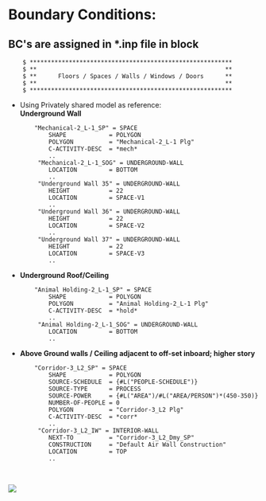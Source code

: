 # Boundary Conditions:
## BC's are assigned in *.inp file in block
```f#
    $ *********************************************************
    $ **                                                     **
    $ **      Floors / Spaces / Walls / Windows / Doors      **
    $ **                                                     **
    $ *********************************************************
```
-  Using Privately shared model as reference:<br>
  **Underground Wall**
    ```f#
        "Mechanical-2_L-1_SP" = SPACE           
            SHAPE            = POLYGON
            POLYGON          = "Mechanical-2_L-1 Plg"
            C-ACTIVITY-DESC  = *mech*
            ..
         "Mechanical-2_L-1_SOG" = UNDERGROUND-WALL
            LOCATION         = BOTTOM
            ..
         "Underground Wall 35" = UNDERGROUND-WALL
            HEIGHT           = 22
            LOCATION         = SPACE-V1
            ..
         "Underground Wall 36" = UNDERGROUND-WALL
            HEIGHT           = 22
            LOCATION         = SPACE-V2
            ..
         "Underground Wall 37" = UNDERGROUND-WALL
            HEIGHT           = 22
            LOCATION         = SPACE-V3
            ..
    ```
-  **Underground Roof/Ceiling**
    ```f#
        "Animal Holding-2_L-1_SP" = SPACE           
            SHAPE            = POLYGON
            POLYGON          = "Animal Holding-2_L-1 Plg"
            C-ACTIVITY-DESC  = *hold*
            ..
         "Animal Holding-2_L-1_SOG" = UNDERGROUND-WALL
            LOCATION         = BOTTOM
            ..
    ```
-  **Above Ground walls / Ceiling adjacent to off-set inboard; higher story**
    ```f#
        "Corridor-3_L2_SP" = SPACE           
            SHAPE            = POLYGON
            SOURCE-SCHEDULE  = {#L("PEOPLE-SCHEDULE")}
            SOURCE-TYPE      = PROCESS
            SOURCE-POWER     = {#L("AREA")/#L("AREA/PERSON")*(450-350)}
            NUMBER-OF-PEOPLE = 0
            POLYGON          = "Corridor-3_L2 Plg"
            C-ACTIVITY-DESC  = *corr*
            ..
         "Corridor-3_L2_IW" = INTERIOR-WALL   
            NEXT-TO          = "Corridor-3_L2_Dmy_SP"
            CONSTRUCTION     = "Default Air Wall Construction"
            LOCATION         = TOP
            ..
   ```
   <br>
<img src='reference_inp\rsrcs\abv_grd_clg.jpg'>